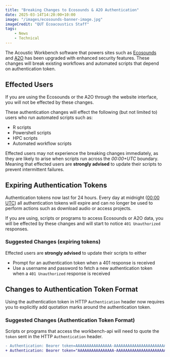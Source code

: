 ```yaml
---
title: "Breaking Changes to Ecosounds & A2O Authentication"
date: 2025-03-14T14:20:00+10:00
image: "/images/ecosounds-banner-image.jpg"
imageCredit: "QUT Ecoacoustics Staff"
tags:
    - News
    - Technical
---
```


The Acoustic Workbench software that powers sites such as [Ecosounds](https://www.ecosounds.org/) and
[A2O](https://data.acousticobservatory.org/) has been upgraded with enhanced security features.
These changes will break existing workflows and automated scripts that depend on authentication token.

## Effected Users

If you are using the Ecosounds or the A2O through the website interface, you will not be effected by these changes.

These authentication changes will effect the following (but not limited to) users who run automated scripts such as:

- R scripts
- Powershell scripts
- HPC scripts
- Automated workflow scripts

Effected users may not experience the breaking changes immediately, as they are likely to arise when scripts run across
the _00:00+UTC_ boundary.
Meaning that effected users are **strongly advised** to update their scripts
to prevent intermittent failures.

## Expiring Authentication Tokens

Authentication tokens now last for 24 hours.
Every day at midnight ([00:00 UTC](https://dateful.com/convert/utc?t=12am)) all authentication tokens will expire and
can no longer be used to perform actions such as download audio or access projects.

If you are using, scripts or programs to access Ecosounds or A2O data, you will be effected by these changes and will
start to notice `401 Unauthorized` responses.

### Suggested Changes (expiring tokens)

Effected users are **strongly advised** to update their scripts to either

- Prompt for an authentication token when a 401 response is received
- Use a username and password to fetch a new authentication token when a `401 Unauthorized` response is received

## Changes to Authentication Token Format

Using the authentication token in HTTP `Authentication` header now requires you to explicitly add quotation marks
around the authentication token.

### Suggested Changes (Authentication Token Format)

Scripts or programs that access the workbench-api will need to quote the `token`
sent in the HTTP `Authentication` header.

```diff
- Authentication: Bearer token=AAAAAAAAAAAAAAAA-AAAAAAAAAAAAAAAAAAAAAAAAAA
+ Authentication: Bearer token="AAAAAAAAAAAAAAAA-AAAAAAAAAAAAAAAAAAAAAAAAAA"
```
